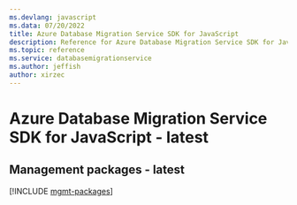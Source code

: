 ```yaml
---
ms.devlang: javascript
ms.data: 07/20/2022
title: Azure Database Migration Service SDK for JavaScript
description: Reference for Azure Database Migration Service SDK for JavaScript
ms.topic: reference
ms.service: databasemigrationservice
ms.author: jeffish
author: xirzec
---
```

# Azure Database Migration Service SDK for JavaScript - latest

## Management packages - latest
[!INCLUDE [mgmt-packages](database-migration-service-mgmt-index.md)]
